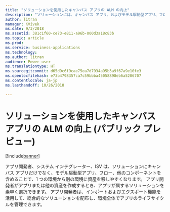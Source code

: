 ```yaml
---
title: "ソリューションを使用したキャンバス アプリの ALM の向上"
description: "ソリューションには、キャンバス アプリ、およびモデル駆動型アプリ、フロー、他のコンポーネントを含めることができます。"
author: litran
manager: KVivek
ms.date: 9/3/2018
ms.assetid: 381c1f60-ce73-e811-a96b-000d3a18c83b
ms.topic: article
ms.prod: 
ms.service: business-applications
ms.technology: 
ms.author: litran
audience: Power user
ms.translationtype: HT
ms.sourcegitcommit: d65d9c6f9cae75ea7d7934a95b3a9f67a9e10fe3
ms.openlocfilehash: e73b4798357ca7c59bbba45058898eb6a5206707
ms.contentlocale: ja-jp
ms.lasthandoff: 10/26/2018

---
```

# <a name="improve-alm-for-canvas-apps-with-solutions-public-preview"></a>ソリューションを使用したキャンバス アプリの ALM の向上 (パブリック プレビュー)


[!include[banner](../../includes/banner.md)]

アプリ開発者、システム インテグレーター、ISV は、ソリューションにキャンバス アプリだけでなく、モデル駆動型アプリ、フロー、他のコンポーネントを含めることで、1 つの環境から別の環境に資産を移しやすくなります。 アプリ開発者がアプリまたは他の資産を作成するとき、アプリが属するソリューションを素早く選択できます。 アプリ開発者は、インポートおよびエクスポート機能を活用して、総合的なソリューションを配布し、環境全体でアプリのライフサイクルを管理できます。

